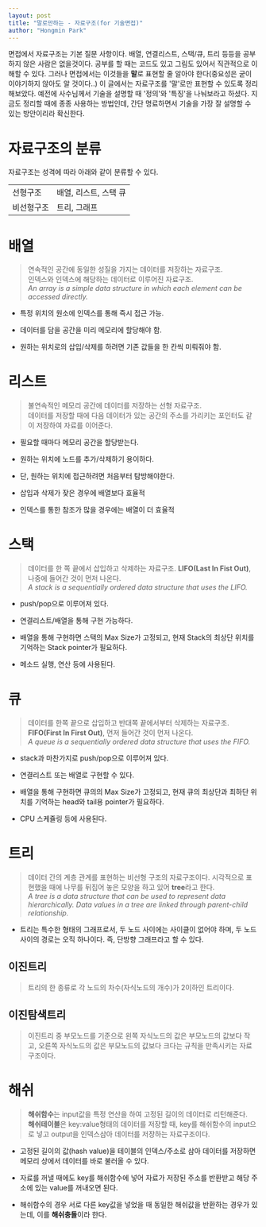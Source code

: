 ```yaml
---
layout: post
title: "말로만하는 - 자료구조(for 기술면접)"
author: "Hongmin Park"
---
```


면접에서 자료구조는 기본 질문 사항이다. 배열, 연결리스트, 스택/큐, 트리 등등을 공부하지 않은 사람은 없을것이다. 공부를 할 때는 코드도 있고 그림도 있어서 직관적으로 이해할 수 있다. 그러나 면접에서는 이것들을 **말**로 표현할 줄 알아야 한다(중요성은 굳이 이야기하지 않아도 알 것이다..)
이 글에서는 자료구조를 '말'로만 표현할 수 있도록 정리해보았다. 예전에 사수님께서 기술을 설명할 때 '정의'와 '특징'을 나눠보라고 하셨다. 지금도 정리할 때에 종종 사용하는 방법인데, 간단 명료하면서 기술을 가장 잘 설명할 수 있는 방안이리라 확신한다.

# 자료구조의 분류
자료구조는 성격에 따라 아래와 같이 분류할 수 있다. 
<table>
    <tr>
        <td>선형구조</td>
        <td>배열, 리스트, 스택 큐</td>
    </tr>
    <tr>
        <td>비선형구조</td>
        <td>트리, 그래프</td>
    </tr>
</table>

# 배열
> 연속적인 공간에 동일한 성질을 가지는 데이터를 저장하는 자료구조.<br>
> 인덱스와 인덱스에 해당하는 데이터로 이루어진 자료구조. <br>
> *An array is a simple data structure in which each element can be accessed directly.*<br>

- 특정 위치의 원소에 인덱스를 통해 즉시 접근 가능. 

- 데이터를 담을 공간을 미리 메모리에 할당해야 함. 

- 원하는 위치로의 삽입/삭제를 하려면 기존 값들을 한 칸씩 미뤄줘야 함. 

# 리스트
> 불연속적인 메모리 공간에 데이터를 저장하는 선형 자료구조. <br>
> 데이터를 저장할 때에 다음 데이터가 있는 공간의 주소를 가리키는 포인터도 같이 저장하여 자료를 이어준다. 


- 필요할 때마다 메모리 공간을 할당받는다.

- 원하는 위치에 노드를 추가/삭제하기 용이하다. 

- 단, 원하는 위치에 접근하려면 처음부터 탐방해야한다. 

- 삽입과 삭제가 잦은 경우에 배열보다 효율적

- 인덱스를 통한 참조가 많을 경우에는 배열이 더 효율적


# 스택
> 데이터를 한 쪽 끝에서 삽입하고 삭제하는 자료구조. **LIFO(Last In Fist Out)**, 나중에 들어간 것이 먼저 나온다.<br>
> *A stack is a sequentially ordered data structure that uses the LIFO.*


- push/pop으로 이루어져 있다.

- 연결리스트/배열을 통해 구현 가능하다.

- 배열을 통해 구현하면 스택의 Max Size가 고정되고, 현재 Stack의 최상단 위치를 기억하는 Stack pointer가 필요하다.

- 메소드 실행, 연산 등에 사용된다.

# 큐
> 데이터를 한쪽 끝으로 삽입하고 반대쪽 끝에서부터 삭제하는 자료구조. **FIFO(First In First Out)**, 먼저 들어간 것이 먼저 나온다.<br>
> *A queue is a sequentially ordered data structure that uses the FIFO.*

- stack과 마찬가지로 push/pop으로 이루어져 있다. 

- 연결리스트 또는 배열로 구현할 수 있다.

- 배열을 통해 구현하면 큐의의 Max Size가 고정되고, 현재 큐의 최상단과 최하단 위치를 기억하는 head와 tail용 pointer가 필요하다.

- CPU 스케쥴링 등에 사용된다.

# 트리
> 데이터 간의 계층 관계를 표현하는 비선형 구조의 자료구조이다. 시각적으로 표현했을 때에 나무를 뒤집어 놓은 모양을 하고 있어 **tree**라고 한다. <br>
> *A tree is a data structure that can be used to represent data hierarchically. Data values in a tree are linked through parent-child relationship.*

- 트리는 특수한 형태의 그래프로서, 두 노드 사이에는 사이클이 없어야 하며, 두 노드 사이의 경로는 오직 하나이다. 즉, 단방향 그래프라고 할 수 있다. 

## 이진트리
> 트리의 한 종류로 각 노드의 차수(자식노드의 개수)가 2이하인 트리이다.

## 이진탐색트리
> 이진트리 중 부모노드를 기준으로 왼쪽 자식노드의 값은 부모노드의 값보다 작고, 오른쪽 자식노드의 값은 부모노드의 값보다 크다는 규칙을 만족시키는 자료구조이다.

# 해쉬
> **해쉬함수**는 input값을 특정 연산을 하여 고정된 길이의 데이터로 리턴해준다. <br>
> **해쉬테이블**은 key:value형태의 데이터를 저장할 때, key를 해쉬함수의 input으로 넣고 output을 인덱스삼아 데이터를 저장하는 자료구조이다.

- 고정된 길이의 값(hash value)을 테이블의 인덱스/주소로 삼아 데이터를 저장하면 메모리 상에서 데이터를 바로 불러올 수 있다. 

- 자료를 꺼낼 때에도 key를 해쉬함수에 넣어 자료가 저장된 주소를 반환받고 해당 주소에 있는 value를 꺼내오면 된다. 

- 해쉬함수의 경우 서로 다른 key값을 넣었을 때 동일한 해쉬값을 반환하는 경우가 있는데, 이를 **해쉬충돌**이라 한다. 



